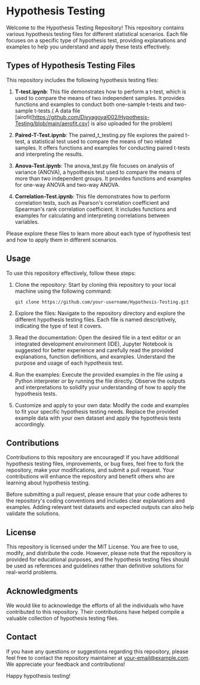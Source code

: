 # Hypothesis Testing 

Welcome to the Hypothesis Testing Repository! This repository contains various hypothesis testing files for different statistical scenarios. Each file focuses on a specific type of hypothesis test, providing explanations and examples to help you understand and apply these tests effectively.

## Types of Hypothesis Testing Files

This repository includes the following hypothesis testing files:

1. **T-test.ipynb**: This file demonstrates how to perform a t-test, which is used to compare the means of two independent samples. It provides functions and examples to conduct both one-sample t-tests and two-sample t-tests.( A data file [airofit[https://github.com/Divyagoyal002/Hypothesis-Testing/blob/main/aerofit.csv] is also uploaded for the problem)

2. **Paired-T-Test.ipynb**: The paired_t_testing.py file explores the paired t-test, a statistical test used to compare the means of two related samples. It offers functions and examples for conducting paired t-tests and interpreting the results.

3. **Anova-Test.ipynb**: The anova_test.py file focuses on analysis of variance (ANOVA), a hypothesis test used to compare the means of more than two independent groups. It provides functions and examples for one-way ANOVA and two-way ANOVA.

4. **Correlation-Test.ipynb**: This file demonstrates how to perform correlation tests, such as Pearson's correlation coefficient and Spearman's rank correlation coefficient. It includes functions and examples for calculating and interpreting correlations between variables.

Please explore these files to learn more about each type of hypothesis test and how to apply them in different scenarios.

## Usage

To use this repository effectively, follow these steps:

1. Clone the repository: Start by cloning this repository to your local machine using the following command:
   ```
   git clone https://github.com/your-username/Hypothesis-Testing.git
   ```

2. Explore the files: Navigate to the repository directory and explore the different hypothesis testing files. Each file is named descriptively, indicating the type of test it covers.

3. Read the documentation: Open the desired file in a text editor or an integrated development environment (IDE), Jupyter Notebook is suggested for better experience  and carefully read the provided explanations, function definitions, and examples. Understand the purpose and usage of each hypothesis test.

4. Run the examples: Execute the provided examples in the file using a Python interpreter or by running the file directly. Observe the outputs and interpretations to solidify your understanding of how to apply the hypothesis tests.

5. Customize and apply to your own data: Modify the code and examples to fit your specific hypothesis testing needs. Replace the provided example data with your own dataset and apply the hypothesis tests accordingly.

## Contributions

Contributions to this repository are encouraged! If you have additional hypothesis testing files, improvements, or bug fixes, feel free to fork the repository, make your modifications, and submit a pull request. Your contributions will enhance the repository and benefit others who are learning about hypothesis testing.

Before submitting a pull request, please ensure that your code adheres to the repository's coding conventions and includes clear explanations and examples. Adding relevant test datasets and expected outputs can also help validate the solutions.

## License

This repository is licensed under the MIT License. You are free to use, modify, and distribute the code. However, please note that the repository is provided for educational purposes, and the hypothesis testing files should be used as references and guidelines rather than definitive solutions for real-world problems.

## Acknowledgments

We would like to acknowledge the efforts of all the individuals who have contributed to this repository. Their contributions have helped compile a valuable collection of hypothesis testing files.

## Contact

If you have any questions or suggestions regarding this repository, please feel free to contact the repository maintainer at [your-email@example.com](mailto:your-email@example.com). We appreciate your feedback and contributions!

Happy hypothesis testing!
